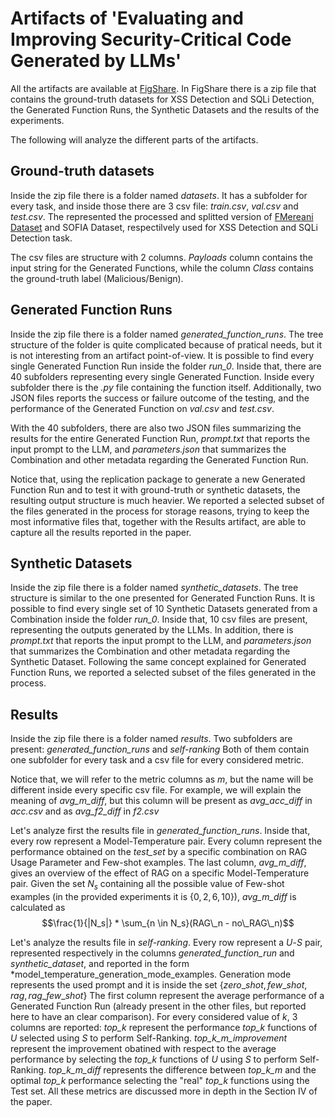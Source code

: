 # Artifacts of 'Evaluating and Improving Security-Critical Code Generated by LLMs'

All the artifacts are available at [FigShare](https://figshare.com/s/bb6fb28ab79d846daeb3).
In FigShare there is a zip file that contains the ground-truth datasets for XSS Detection and SQLi Detection, the Generated Function Runs, the Synthetic Datasets and the results of the experiments.

The following will analyze the different parts of the artifacts.

## Ground-truth datasets

Inside the zip file there is a folder named *datasets*.
It has a subfolder for every task, and inside those there are 3 csv file: *train.csv*, *val.csv* and *test.csv*.
The represented the processed and splitted version of [FMereani Dataset](https://github.com/fmereani/Cross-Site-Scripting-XSS/blob/master/XSSDataSets/Payloads.csv) and SOFIA Dataset, respectilvely used for XSS Detection and SQLi Detection task.

The csv files are structure with 2 columns. *Payloads* column contains the input string for the Generated Functions, while the column *Class* contains the ground-truth label (Malicious/Benign).


## Generated Function Runs
Inside the zip file there is a folder named *generated_function_runs*.
The tree structure of the folder is quite complicated because of pratical needs, but it is not interesting from an artifact point-of-view.
It is possible to find every single Generated Function Run inside the folder *run_0*.
Inside that, there are 40 subfolders representing every single Generated Function.
Inside every subfolder there is the *.py* file containing the function itself.
Additionally, two JSON files reports the success or failure outcome of the testing, and the performance of the Generated Function on *val.csv* and *test.csv*.

With the 40 subfolders, there are also two JSON files summarizing the results for the entire Generated Function Run, *prompt.txt* that reports the input prompt to the LLM, and *parameters.json* that summarizes the Combination and other metadata regarding the Generated Function Run.

Notice that, using the replication package to generate a new Generated Function Run and to test it with ground-truth or synthetic datasets, the resulting output structure is much heavier.
We reported a selected subset of the files generated in the process for storage reasons, trying to keep the most informative files that, together with the Results artifact, are able to capture all the results reported in the paper.


## Synthetic Datasets
Inside the zip file there is a folder named *synthetic_datasets*.
The tree structure is similar to the one presented for Generated Function Runs.
It is possible to find every single set of 10 Synthetic Datasets generated from a Combination inside the folder *run_0*.
Inside that, 10 csv files are present, representing the outputs generated by the LLMs.
In addition, there is *prompt.txt* that reports the input prompt to the LLM, and *parameters.json* that summarizes the Combination and other metadata regarding the Synthetic Dataset.
Following the same concept explained for Generated Function Runs, we reported a selected subset of the files generated in the process.

## Results
Inside the zip file there is a folder named *results*.
Two subfolders are present: *generated_function_runs* and *self-ranking*
Both of them contain one subfolder for every task and a csv file for every considered metric.

Notice that, we will refer to the metric columns as *m*, but the name will be different inside every specific csv file.
For example, we will explain the meaning of *avg_m_diff*, but this column will be present as *avg_acc_diff* in *acc.csv* and as *avg_f2_diff* in *f2.csv*

Let's analyze first the results file in *generated_function_runs*.
Inside that, every row represent a Model-Temperature pair.
Every column represent the performance obtained on the *test_set* by a specific combination on RAG Usage Parameter and Few-shot examples.
The last column, *avg_m_diff*, gives an overview of the effect of RAG on a specific Model-Temperature pair.
Given the set $N_s$ containing all the possible value of Few-shot examples (in the provided experiments it is $\{0, 2, 6, 10\}$), *avg_m_diff* is calculated as $$\frac{1}{|N_s|} * \sum_{n \in N_s}(RAG\_n - no\_RAG\_n)$$

Let's analyze the results file in *self-ranking*.
Every row represent a $U$-$S$ pair, represented respectively in the columns *generated_function_run* and *synthetic_dataset*, and reported in the form *model\_temperature\_generation_mode\_examples. Generation mode represents the used prompt and it is inside the set $\{zero\_shot, few\_shot, rag, rag\_few\_shot\}$
The first column represent the average performance of a Generated Function Run (already present in the other files, but reported here to have an clear comparison).
For every considered value of $k$, 3 columns are reported:
*top\_k* represent the performance  *top\_k* functions of $U$ selected using $S$ to perform Self-Ranking.
*top\_k\_m\_improvement* represent the improvement obatined with respect to the average performance by selecting the *top\_k* functions of $U$ using $S$ to perform Self-Ranking.
*top\_k\_m\_diff* represents the difference between *top\_k\_m* and the optimal *top\_k* performance selecting the "real" *top\_k* functions using the Test set.
All these metrics are discussed more in depth in the Section IV of the paper.